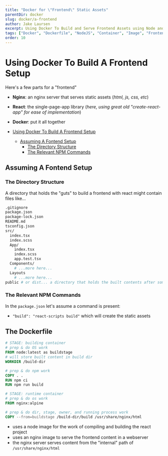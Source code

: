 ```yaml
---
title: "Docker for \"Frontend\" Static Assets"
parentDir: docker
slug: docker/a-frontend
author: Jake Laursen
excerpt: Using Docker To Build and Serve Frontend Assets using Node and Nginx
tags: ["Docker", "Dockerfile", "NodeJS", "Container", "Image", "Frontend", "React", "Nginx" ]
order: 10
---
```


# Using Docker To Build A Frontend Setup
Here's a few parts for a "frontend"
- **Nginx**: an nginx server that serves static assets (_html, js, css, etc_)
- **React**: the single-page-app library (_here, using great old "create-react-app" for ease of implementation_)
- **Docker**: put it all together

- [Using Docker To Build A Frontend Setup](#using-docker-to-build-a-frontend-setup)
  - [Assuming A Fontend Setup](#assuming-a-fontend-setup)
    - [The Directory Structure](#the-directory-structure)
    - [The Relevant NPM Commands](#the-relevant-npm-commands)

## Assuming A Fontend Setup
### The Directory Structure
A directory that holds the "guts" to build a frontend with react might contain files like...
```bash
.gitignore
package.json
package-lock.json
README.md
tsconfig.json
src/
  index.tsx
  index.scss
  App/
    index.tsx
    index.scss
    app.test.tsx
  Components/
    # ...more here...
  Layouts
    # ...more here...
public # or dist... a directory that holds the built contents after something like "npm run build"
```

### The Relevant NPM Commands
In the `package.json` let's assume a command is present:
- `"build": "react-scripts build"` which will create the static assets

## The Dockerfile
```dockerfile
# STAGE: building container
# prep & do OS work
FROM node:latest as buildstage
# will store built content in build dir
WORKDIR /build-dir

# prep & do npm work
COPY . .
RUN npm ci
RUN npm run build

# STAGE: runtime container
# prep & do os work
FROM nginx:alpine

# prep & do dir, stage, owner, and running process work
COPY --from=buildstage /build-dir/build /usr/share/nginx/html
```

- uses a node image for the work of compiling and building the react project
- uses an nginx image to serve the frontend content in a webserver
- the nginx server serves content from the "internal" path of `/usr/share/nginx/html`